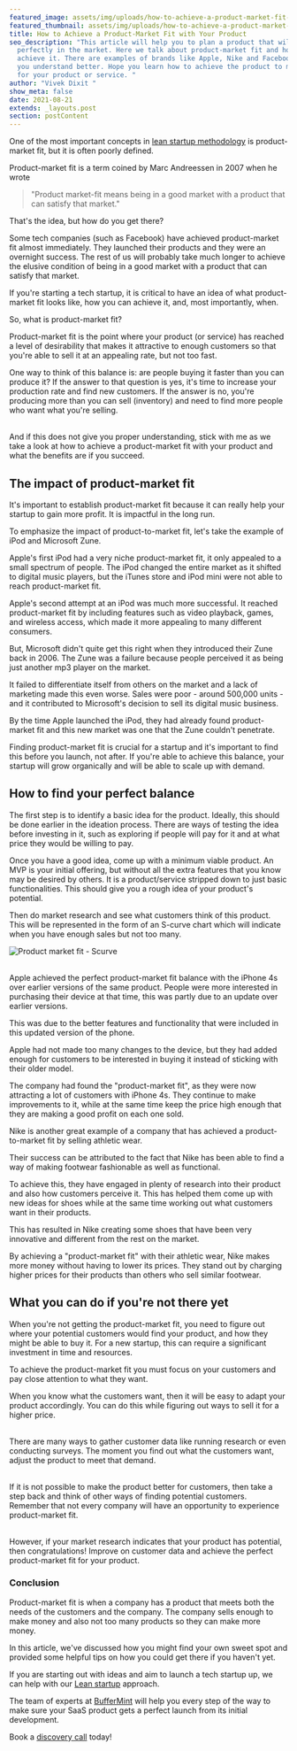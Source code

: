 ```yaml
---
featured_image: assets/img/uploads/how-to-achieve-a-product-market-fit-with-your-product-featured-image.jpeg
featured_thumbnail: assets/img/uploads/how-to-achieve-a-product-market-fit-with-your-product-thumbnail.jpeg
title: How to Achieve a Product-Market Fit with Your Product
seo_description: "This article will help you to plan a product that will settle
  perfectly in the market. Here we talk about product-market fit and how to
  achieve it. There are examples of brands like Apple, Nike and Facebook to make
  you understand better. Hope you learn how to achieve the product to market fit
  for your product or service. "
author: "Vivek Dixit "
show_meta: false
date: 2021-08-21
extends: _layouts.post
section: postContent
---
```

One of the most important concepts in [lean startup methodology](https://buffermint.com/articles/how-to-use-lean-methodology-to-innovate-faster) is product-market fit, but it is often poorly defined. 

Product-market fit is a term coined by Marc Andreessen in 2007 when he wrote 

> "Product market-fit means being in a good market with a product that can satisfy that market." 
>
>

That's the idea, but how do you get there?

Some tech companies (such as Facebook) have achieved product-market fit almost immediately. They launched their products and they were an overnight success. The rest of us will probably take much longer to achieve the elusive condition of being in a good market with a product that can satisfy that market.

If you're starting a tech startup, it is critical to have an idea of what product-market fit looks like, how you can achieve it, and, most importantly, when. 

So, what is product-market fit?

Product-market fit is the point where your product (or service) has reached a level of desirability that makes it attractive to enough customers so that you're able to sell it at an appealing rate, but not too fast.

One way to think of this balance is: are people buying it faster than you can produce it? If the answer to that question is yes, it's time to increase your production rate and find new customers. If the answer is no, you're producing more than you can sell (inventory) and need to find more people who want what you're selling.

\
And if this does not give you proper understanding, stick with me as we take a look at how to achieve a product-market fit with your product and what the benefits are if you succeed.

## The impact of product-market fit

It's important to establish product-market fit because it can really help your startup to gain more profit. It is impactful in the long run. 

To emphasize the impact of product-to-market fit, let's take the example of iPod and Microsoft Zune. 

Apple's first iPod had a very niche product-market fit, it only appealed to a small spectrum of people. The iPod changed the entire market as it shifted to digital music players, but the iTunes store and iPod mini were not able to reach product-market fit. 

Apple's second attempt at an iPod was much more successful. It reached product-market fit by including features such as video playback, games, and wireless access, which made it more appealing to many different consumers.

But, Microsoft didn't quite get this right when they introduced their Zune back in 2006. The Zune was a failure because people perceived it as being just another mp3 player on the market. 

It failed to differentiate itself from others on the market and a lack of marketing made this even worse. Sales were poor - around 500,000 units - and it contributed to Microsoft's decision to sell its digital music business. 

By the time Apple launched the iPod, they had already found product-market fit and this new market was one that the Zune couldn't penetrate. 

Finding product-market fit is crucial for a startup and it's important to find this before you launch, not after. If you're able to achieve this balance, your startup will grow organically and will be able to scale up with demand.

## How to find your perfect balance

The first step is to identify a basic idea for the product. Ideally, this should be done earlier in the ideation process. There are ways of testing the idea before investing in it, such as exploring if people will pay for it and at what price they would be willing to pay.

Once you have a good idea, come up with a minimum viable product. An MVP is your initial offering, but without all the extra features that you know may be desired by others. It is a product/service stripped down to just basic functionalities. This should give you a rough idea of your product's potential. 



Then do market research and see what customers think of this product. This will be represented in the form of an S-curve chart which will indicate when you have enough sales but not too many. 

![Product market fit - Scurve](assets/img/uploads/product-market-fit-buffermint.jpeg)

\
Apple achieved the perfect product-market fit balance with the iPhone 4s over earlier versions of the same product. People were more interested in purchasing their device at that time, this was partly due to an update over earlier versions.

This was due to the better features and functionality that were included in this updated version of the phone. 

Apple had not made too many changes to the device, but they had added enough for customers to be interested in buying it instead of sticking with their older model.

The company had found the "product-market fit", as they were now attracting a lot of customers with iPhone 4s. They continue to make improvements to it, while at the same time keep the price high enough that they are making a good profit on each one sold.



Nike is another great example of a company that has achieved a product-to-market fit by selling athletic wear. 

Their success can be attributed to the fact that Nike has been able to find a way of making footwear fashionable as well as functional. 

To achieve this, they have engaged in plenty of research into their product and also how customers perceive it. This has helped them come up with new ideas for shoes while at the same time working out what customers want in their products. 

This has resulted in Nike creating some shoes that have been very innovative and different from the rest on the market. 

By achieving a "product-market fit" with their athletic wear, Nike makes more money without having to lower its prices. They stand out by charging higher prices for their products than others who sell similar footwear.

## What you can do if you're not there yet

When you're not getting the product-market fit, you need to figure out where your potential customers would find your product, and how they might be able to buy it. For a new startup, this can require a significant investment in time and resources. 

To achieve the product-market fit you must focus on your customers and pay close attention to what they want. 

When you know what the customers want, then it will be easy to adapt your product accordingly. You can do this while figuring out ways to sell it for a higher price. 

\
There are many ways to gather customer data like running research or even conducting surveys. The moment you find out what the customers want, adjust the product to meet that demand.

\
If it is not possible to make the product better for customers, then take a step back and think of other ways of finding potential customers. Remember that not every company will have an opportunity to experience product-market fit. 

\
However, if your market research indicates that your product has potential, then congratulations! Improve on customer data and achieve the perfect product-market fit for your product.

### Conclusion

Product-market fit is when a company has a product that meets both the needs of the customers and the company. The company sells enough to make money and also not too many products so they can make more money.

In this article, we've discussed how you might find your own sweet spot and provided some helpful tips on how you could get there if you haven't yet. 

If you are starting out with ideas and aim to launch a tech startup up, we can help with our [Lean startup](https://buffermint.com/articles/how-to-use-lean-methodology-to-innovate-faster) approach.  

The team of experts at [BufferMint](https://buffermint.com/) will help you every step of the way to make sure your SaaS product gets a perfect launch from its initial development. 

Book a [discovery call](https://calendly.com/buffermint/30min?month=2021-08) today!